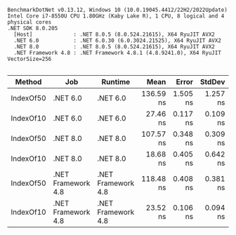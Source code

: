 ```

BenchmarkDotNet v0.13.12, Windows 10 (10.0.19045.4412/22H2/2022Update)
Intel Core i7-8550U CPU 1.80GHz (Kaby Lake R), 1 CPU, 8 logical and 4 physical cores
.NET SDK 8.0.205
  [Host]             : .NET 8.0.5 (8.0.524.21615), X64 RyuJIT AVX2
  .NET 6.0           : .NET 6.0.30 (6.0.3024.21525), X64 RyuJIT AVX2
  .NET 8.0           : .NET 8.0.5 (8.0.524.21615), X64 RyuJIT AVX2
  .NET Framework 4.8 : .NET Framework 4.8.1 (4.8.9241.0), X64 RyuJIT VectorSize=256


```
| Method    | Job                | Runtime            | Mean      | Error    | StdDev   | Allocated |
|---------- |------------------- |------------------- |----------:|---------:|---------:|----------:|
| IndexOf50 | .NET 6.0           | .NET 6.0           | 136.59 ns | 1.505 ns | 1.257 ns |         - |
| IndexOf10 | .NET 6.0           | .NET 6.0           |  27.46 ns | 0.117 ns | 0.109 ns |         - |
| IndexOf50 | .NET 8.0           | .NET 8.0           | 107.57 ns | 0.348 ns | 0.309 ns |         - |
| IndexOf10 | .NET 8.0           | .NET 8.0           |  18.68 ns | 0.405 ns | 0.642 ns |         - |
| IndexOf50 | .NET Framework 4.8 | .NET Framework 4.8 | 118.48 ns | 0.408 ns | 0.381 ns |         - |
| IndexOf10 | .NET Framework 4.8 | .NET Framework 4.8 |  23.52 ns | 0.106 ns | 0.094 ns |         - |
